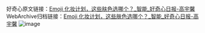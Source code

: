 好奇心原文链接：[Emoji 化妆计划，这些肤色选哪个？_智能_好奇心日报-高宇馨](https://www.qdaily.com/articles/3306.html)
WebArchive归档链接：[Emoji 化妆计划，这些肤色选哪个？_智能_好奇心日报-高宇馨](http://web.archive.org/web/20190623151857/https://www.qdaily.com/articles/3306.html)
![image](http://ww3.sinaimg.cn/large/007d5XDply1g3v9emjm1dj30u037ehdt)